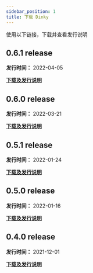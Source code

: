```yaml
---
sidebar_position: 1
title: 下载 Dinky
---
```


使用以下链接，下载并查看发行说明

## 0.6.1 release

**发行时间：** 2022-04-05  

**[下载及发行说明](./dinky-0.6.1)** 

## 0.6.0 release

**发行时间：** 2022-03-21  

**[下载及发行说明](./dinky-0.6.0)** 

## 0.5.1 release

**发行时间：** 2022-01-24  

**[下载及发行说明](./dinky-0.5.1)** 



## 0.5.0 release

**发行时间：** 2022-01-16  

**[下载及发行说明](./dinky-0.5.0)** 




## 0.4.0 release

**发行时间：** 2021-12-01  

**[下载及发行说明](./dinky-0.4.0)** 




